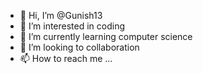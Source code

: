 - 👋 Hi, I’m @Gunish13
- 👀 I’m interested in coding
- 🌱 I’m currently learning computer science 
- 💞️ I’m looking to collaboration 
- 📫 How to reach me ...

<!---
Gunish13/Gunish13 is a ✨ special ✨ repository because its `README.md` (this file) appears on your GitHub profile.
You can click the Preview link to take a look at your changes.
--->
